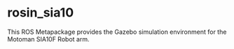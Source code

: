 # rosin_sia10

This ROS Metapackage provides the Gazebo simulation environment for the Motoman SIA10F Robot arm.
